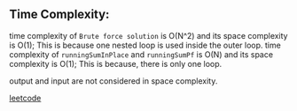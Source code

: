 ## Time Complexity:

time complexity of `Brute force solution` is O(N^2) and its space complexity is O(1); This is because one nested loop is used inside the outer loop.
time complexity of `runningSumInPlace` and `runningSumPf` is O(N) and its space complexity is O(1); This is because, there is only one loop.

output and input are not considered in space complexity.

<a href="https://leetcode.com/problems/running-sum-of-1d-array/submissions/1179659276/">leetcode</a>
